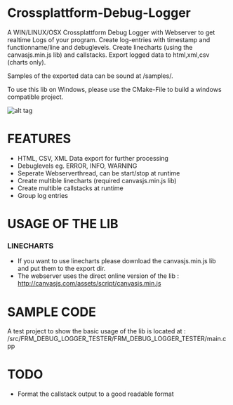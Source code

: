 # Crossplattform-Debug-Logger

A WIN/LINUX/OSX Crossplattform Debug Logger with Webserver to get realtime Logs of your program.
Create log-entries with timestamp and functionname/line and debuglevels.
Create linecharts (using the canvasjs.min.js lib) and callstacks.
Export logged data to html,xml,csv (charts only).

Samples of the exported data can be sound at /samples/.

To use this lib on Windows, please use the CMake-File to build a windows compatible project.

![alt tag](https://raw.githubusercontent.com/RBEGamer/Debug-Logger/master/images/startup_section.png)



# FEATURES
* HTML, CSV, XML Data export for further processing
* Debuglevels eg. ERROR, INFO, WARNING
* Seperate Webserverthread, can be start/stop at runtime
* Create multible linecharts (required canvasjs.min.js lib)
* Create multible callstacks at runtime
* Group log entries

# USAGE OF THE LIB


### LINECHARTS
* If you want to use linecharts please download the canvasjs.min.js lib and put them to the export dir.
* The webserver uses the direct online version of the lib : http://canvasjs.com/assets/script/canvasjs.min.js

# SAMPLE CODE
A test project to show the basic usage of the lib is located at : /src/FRM_DEBUG_LOGGER_TESTER/FRM_DEBUG_LOGGER_TESTER/main.cpp

# TODO 
* Format the callstack output to a good readable format
